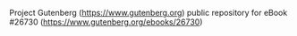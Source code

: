 Project Gutenberg (https://www.gutenberg.org) public repository for eBook #26730 (https://www.gutenberg.org/ebooks/26730)
